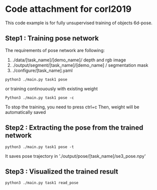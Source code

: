 # Code attachment for corl2019
This code example is for fully unsupervised training of objects 6d-pose.

## Step1 : Training pose network
The requirements of pose network are following:
1) ./data/[task_name]/[demo_name]/ depth and rgb image
2) ./output/segment/[task_name]/[demo_name] / segmentation mask
3) ./configure/[task_name].yaml

```
python3 ./main.py task1 pose 
```
or training continouously with existing weight
```
Python3 ./main.py task1 pose -c
```

To stop the training, you need to press ctrl+c
Then, weight will be automatically saved

## Step2 : Extracting the pose from the trained network

```
python3 ./main.py task1 pose -t
```
It saves pose trajectory in  './output/pose/[task_name]/se3_pose.npy' 

## Step3 : Visualized the trained result
```
python3 ./main.py task1 read_pose
```

